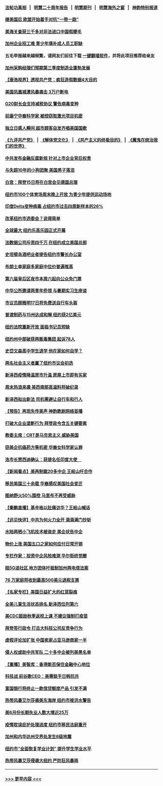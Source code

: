 #### [法轮功真相](https://github.com/gfw-breaker/truth/blob/master/README.md?t=0) &nbsp;&nbsp;|&nbsp;&nbsp; [明慧二十周年报告](https://github.com/gfw-breaker/mh-reports/blob/master/README.md?t=0) &nbsp;&nbsp;|&nbsp;&nbsp;[明慧期刊](https://github.com/gfw-breaker/mh-qikan) &nbsp;&nbsp;|&nbsp;&nbsp; [明慧海外之窗](https://github.com/gfw-breaker/mh-news/blob/master/README.md?t=0) &nbsp;&nbsp;|&nbsp;&nbsp; [神韵特别报道](https://github.com/gfw-breaker/mh-news/blob/master/shenyun.md?t=0)
#### [继美国后 欧盟开始着手对抗“一带一路”](../pages/nsc412/n13080932.md?t=07110402) 
#### [美海关查获三千多对非法进口中国假睫毛](../pages/nsc412/n13080818.md?t=07110402) 
#### [加州企业招工难 青少年填补成人员工职缺](../pages/nsc412/n13077410.md?t=07110402) 
#### 五毛举报越来越频繁，请网友们前往下载 [一键翻墙软件](https://github.com/gfw-breaker/ssr-accounts)，并将此项目推荐给亲友
#### [加州采购经理们预期第三季度制造业蓬勃发展](../pages/nsc412/n13080238.md?t=07110402) 
#### [【唐浩视界】透视共产党：疯狂造假数据4大目的](../pages/nsc412/n13080590.md?t=07110402) 
#### [美国凤凰城遭风暴袭击 3万户断电](../pages/nsc412/n13080809.md?t=07110402) 
#### [G20财长会支持减税协议 警告病毒变种](../pages/nsc412/n13080713.md?t=07110402) 
#### [前康宁华裔科学家 被控窃取激光项目机密](../pages/nsc412/n13079989.md?t=07110402) 
#### [独立日感人瞬间 超市顾客自发齐唱美国国歌](../pages/nsc412/n13080507.md?t=07110402) 
#### [《九评共产党》](https://github.com/begood0513/9ping.md/blob/master/README.md) &nbsp;|&nbsp; [《解体党文化》](../../../../jtdwh.md/blob/master/README.md)  &nbsp;|&nbsp; [《共产主义的终极目的》](../../../../gczydzjmd.md/blob/master/README.md) &nbsp;|&nbsp; [《魔鬼在统治我们的世界》](../../../../mgztzwmdsj.md/blob/master/README.md) 
#### [中共发布金融反腐新规 针对上市企业背后权贵](../pages/nsc412/n13080390.md?t=07110402) 
#### [与失踪10年的小狗团聚 美国男子落泪](../pages/nsc412/n13080345.md?t=07110402) 
#### [白宫：拜登15日将在白宫会见德国总理](../pages/nsc412/n13080337.md?t=07110402) 
#### [纽约市100个体育场周末晚上开放 为青少年提供运动场地](../pages/nsc412/n13079992.md?t=07110402) 
#### [印度Delta变种病毒 占纽约市过去四周新样本的26%](../pages/nsc412/n13080131.md?t=07110402) 
#### [改革纽约市选委会？说得简单](../pages/nsc412/n13079995.md?t=07110402) 
#### [全球最大 纽约乐高乐园正式开幕](../pages/nsc412/n13079951.md?t=07110402) 
#### [法数据公司斥资四千万 在纽约成立美国总部](../pages/nsc412/n13079873.md?t=07110402) 
#### [史坦顿岛酒吧业者提告纽约市警长办公室](../pages/nsc412/n13079948.md?t=07110402) 
#### [布朗士单家庭多家庭中位价普遍推高](../pages/nsc412/n13080037.md?t=07110402) 
#### [第六届皇后区夜市本周六起向公众免门票](../pages/nsc412/n13080115.md?t=07110402) 
#### [中华公所邀请两青年侨领 与暑期实习生座谈](../pages/nsc412/n13080118.md?t=07110402) 
#### [市议员顾雅明17日将免费送自行车头盔](../pages/nsc412/n13080121.md?t=07110402) 
#### [普渡制药与15州达成和解 纽约获2亿美元](../pages/nsc412/n13080125.md?t=07110402) 
#### [纽约法院重新开放 面临书记员短缺](../pages/nsc412/n13080128.md?t=07110402) 
#### [纽约州中部破获两贩毒集团 起诉78人](../pages/nsc412/n13080141.md?t=07110402) 
#### [史岱文森高中学生退学 他在家如何自学？](../pages/nsc412/n13080136.md?t=07110402) 
#### [两名社会主义者赢了纽约市议会初选](../pages/nsc412/n13080134.md?t=07110402) 
#### [新泽西疫情降温房市升温 房屋上市即有买家](../pages/nsc412/n13080072.md?t=07110402) 
#### [周末热浪来袭 美西南部高温料将破纪录](../pages/nsc412/n13079891.md?t=07110402) 
#### [新泽西拟出新法 司机需避让自行车和行人](../pages/nsc412/n13079552.md?t=07110402) 
#### [【预告】再现失传美声 神韵歌剧网络首播](../pages/nsc412/n13079610.md?t=07110402) 
#### [打破大企业垄断行为 拜登政令含五关键要素](../pages/nsc412/n13079608.md?t=07110402) 
#### [教委主席：CRT是马克思主义 威胁美国](../pages/nsc412/n13079981.md?t=07110402) 
#### [窃美企抗癌药方等机密 华裔女科学家认罪](../pages/nsc412/n13079963.md?t=07110402) 
#### [洛市长贾西迪确认：获提名任印度大使　](../pages/nsc412/n13079869.md?t=07110402) 
#### [【新闻看点】美再制裁20多中企 王岐山吁合作](../pages/nsc412/n13079627.md?t=07110402) 
#### [移民美国三十余载 华裔感叹美国社会变迁](../pages/nsc412/n13079845.md?t=07110402) 
#### [图纳野火50%围控 马里布不再受威胁](../pages/nsc412/n13079817.md?t=07110402) 
#### [【秦鹏直播】基辛格以肚痛访华？王岐山喊话](../pages/nsc412/n13079633.md?t=07110402) 
#### [【远见快评】中共为何火力全开 滴滴满门抄斩](../pages/nsc412/n13079403.md?t=07110402) 
#### [水陆两栖小飞机技术被盗走 美企状告中企](../pages/nsc412/n13079547.md?t=07110402) 
#### [物价上涨 美国五口之家如何应付日常开销](../pages/nsc412/n13079561.md?t=07110402) 
#### [专栏作家：投资中企风险难测 华尔街终觉醒](../pages/nsc412/n13079366.md?t=07110402) 
#### [阻5G进社区 地方团体吁抵制加州两电信法案](../pages/nsc412/n13079545.md?t=07110402) 
#### [76 万家庭将收到最高500美元退税支票](../pages/nsc412/n13079539.md?t=07110402) 
#### [【名家专栏】美国日益扩大的红蓝裂痕](../pages/nsc412/n13078767.md?t=07110402) 
#### [全美儿童生活状态排名 新泽西位列第六](../pages/nsc412/n13079534.md?t=07110402) 
#### [美CDC鼓励秋季返校上课 不建议强制打疫苗](../pages/nsc412/n13079145.md?t=07110402) 
#### [拜登签行政令 打击大科技公司反竞争行为](../pages/nsc412/n13079096.md?t=07110402) 
#### [虚假评论加扩张 中国卖家占亚马逊商家一半](../pages/nsc412/n13078821.md?t=07110402) 
#### [侵人权或助中共军队 二十多中企被列美黑名单](../pages/nsc412/n13078922.md?t=07110402) 
#### [【重播】美智库：香港能否保住金融中心地位](../pages/nsc412/n12980815.md?t=07110402) 
#### [科技战 前谷歌CEO：美需联手日韩抗共](../pages/nsc412/n13078961.md?t=07110402) 
#### [富国银行将终止一款信贷额度产品 引发不满](../pages/nsc412/n13078881.md?t=07110402) 
#### [热带风暴艾尔莎袭美东海岸 纽约市接洪水警告](../pages/nsc412/n13079018.md?t=07110402) 
#### [美6月份长期失业人数大增近25万](../pages/nsc412/n13078843.md?t=07110402) 
#### [疫情耽误庇护处理进度 纽约市移民法庭重开](../pages/nsc412/n13077788.md?t=07110402) 
#### [加州和内华达州交界处发生6级地震](../pages/nsc412/n13078880.md?t=07110402) 
#### [纽约市“全面恢复学业计划” 提升学生学业水平](../pages/nsc412/n13077813.md?t=07110402) 
#### [热带风暴艾莎侵袭大纽约 严防狂风暴雨](../pages/nsc412/n13077828.md?t=07110402) 

----
#### [ >>> 更早内容 <<< ](../indexes/nsc412-earlier.md)
